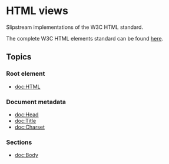 # HTML views

Slipstream implementations of the W3C HTML standard.

The complete W3C HTML elements standard can be found [here](https://html.spec.whatwg.org/multipage/#toc-semantics).

## Topics

### Root element

- <doc:HTML>

### Document metadata

- <doc:Head>
- <doc:Title>
- <doc:Charset>

### Sections

- <doc:Body>
